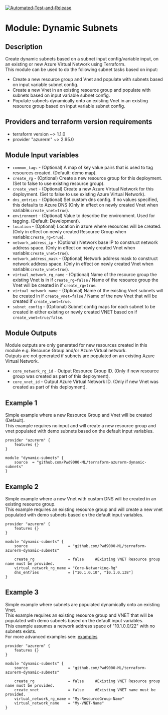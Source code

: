 [![Automated-Test-and-Release](https://github.com/Pwd9000-ML/terraform-azurerm-dynamic-subnets/actions/workflows/dependency-tests.yml/badge.svg?event=release)](https://github.com/Pwd9000-ML/terraform-azurerm-dynamic-subnets/actions/workflows/dependency-tests.yml)

# Module: Dynamic Subnets

## Description

Create dynamic subnets based on a subnet input config/variable input, on an existing or new Azure Virtual Network using Terraform.  
This module can be used to do the following subnet tasks based on input:  

- Create a new resource group and Vnet and populate with subnets based on input variable subnet config.
- Create a new Vnet in an existing resource group and populate with subnets based on input variable subnet config.
- Populate subnets dynamically onto an existing Vnet in an existing resource group based on input variable subnet config.
  
## Providers and terraform version requirements
  
- terraform version ~> 1.1.0
- provider "azurerm" ~> 2.95.0
  
## Module Input variables

- `common_tags` - (Optional) A map of key value pairs that is used to tag resources created. (Default: demo map).
- `create_rg` - (Optional) Create a new resource group for this deployment. (Set to false to use existing resource group).
- `create_vnet` - (Optional) Create a new Azure Virtual Network for this deployment. (Set to false to use existing Azure Virtual Network).
- `dns_entries` - (Optional) Set custom dns config. If no values specified, this defaults to Azure DNS (Only in effect on newly created Vnet when variable:`create_vnet=true`).
- `environment` - (Optional) Value to describe the environment. Used for tagging. (Default: Development).
- `location` - (Optional) Location in azure where resources will be created. (Only in effect on newly created Resource Group when variable:`create_rg=true`).
- `network_address_ip` - (Optional) Network base IP to construct network address space. (Only in effect on newly created Vnet when variable:`create_vnet=true`).
- `network_address_mask` - (Optional) Network address mask to construct network address space. (Only in effect on newly created Vnet when variable:`create_vnet=true`).
- `virtual_network_rg_name` - (Optional) Name of the resource group the existing Vnet is in if `create_rg=false` / Name of the resource group the Vnet will be created in if `create_rg=true`.
- `virtual_network_name` - (Optional) Name of the existing Vnet subnets will be created in if `create_vnet=false` / Name of the new Vnet that will be created if `create_vnet=true`.
- `subnet_config` - (Optional) Subnet config maps for each subnet to be created in either existing or newly created VNET based on if `create_vnet=true/false`.
  
## Module Outputs

Module outputs are only generated for new resources created in this module e.g. Resource Group and/or Azure Virtual network.  
Outputs are not generated if subnets are populated on an existing Azure Virtual Network.  

- `core_network_rg_id` - Output Resource Group ID. (Only if new resource group was created as part of this deployment).
- `core_vnet_id` -  Output Azure Virtual Network ID. (Only if new Vnet was created as part of this deployment).

## Example 1

Simple example where a new Resource Group and Vnet will be created (Default).  
This example requires no input and will create a new resource group and vnet populated with demo subnets based on the default input variables.  

```hcl
provider "azurerm" {
    features {}
}

module "dynamic-subnets" {
    source  = "github.com/Pwd9000-ML/terraform-azurerm-dynamic-subnets"
}
```

## Example 2

Simple example where a new Vnet with custom DNS will be created in an existing resource group.  
This example requires an existing resource group and will create a new vnet populated with demo subnets based on the default input variables.  

```hcl
provider "azurerm" {
    features {}
}

module "dynamic-subnets" {
    source                  = "github.com/Pwd9000-ML/terraform-azurerm-dynamic-subnets"

    create_rg               = false     #Existing VNET Resource group name must be provided.
    virtual_network_rg_name = "Core-Networking-Rg"
    dns_entries             = ["10.1.0.10", "10.1.0.138"]
}
```

## Example 3

Simple example where subnets are populated dynamically onto an existing Vnet.  
This example requires an existing resource group and VNET that will be populated with demo subnets based on the default input variables.  
This example assumes a network address space of "10.1.0.0/22" with no subnets exists.  
For more advanced examples see: [examples](https://github.com/Pwd9000-ML/terraform-azurerm-dynamic-subnets/tree/master/examples)  

```hcl
provider "azurerm" {
    features {}
}

module "dynamic-subnets" {
    source                  = "github.com/Pwd9000-ML/terraform-azurerm-dynamic-subnets"

    create_rg               = false     #Existing VNET Resource group name must be provided.
    create_vnet             = false     #Existing VNET name must be provided.
    virtual_network_rg_name = "My-ResourceGroup-Name"
    virtual_network_name    = "My-VNET-Name"
}
```
